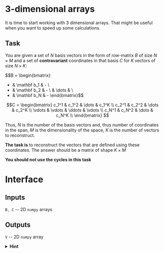 # 3-dimensional arrays

It is time to start working with 3 dimensional arrays. That
might be useful when you want to speed up some calculations.

## Task

You are given a set of $N$ basis vectors in the form of row-matrix $B$ of size $N \times M$ and a set of **contravariant** coordinates in that basis $C$ for $K$ vectors of size $N \times K$:

$$B = 
\begin{bmatrix}
- & \mathbf b_1 & - \\
- & \mathbf b_2 & - \\
  & \dots & \\
- & \mathbf b_N & -
\end{bmatrix}$$

$$C =
\begin{bmatrix}
c_1^1 & c_1^2 & \dots & c_1^K \\
c_2^1 & c_2^2 & \dots & c_2^K \\
\vdots & \vdots & \ddots & \vdots \\
c_N^1 & c_N^2 & \dots & c_N^K \\
\end{bmatrix}
$$

Thus, $N$ is the number of the basis
vectors and, thus number of coordinates in the span,
$M$ is the dimensionality of the space, $K$ is the number of vectors to reconstruct.

**The task is** to reconstruct the vectors that are defined using these coordinates. The answer should be
a matrix of shape $K \times M$

**You should not use the cycles in this task**

# Interface

## Inputs

`B, C` -- 2D `numpy` arrays

## Outputs

`V` -- 2D `numpy` array


<details>
<summary> <b>Hint</b> </summary>
So, how are you supposed to deal with this task?

If you are allowed to use cycles, that is rather simple: you
iterate over the basis vectors and corresponding coordinates,
multiply one with another and collect the result one-by-one.

But the trick here is that you should do that in a vectorized
manner. So, how to deal with it?

We want in the end to recieve an array of the size 
$K \times M$.

And here is how this get it:
1) reshape your basis vectors to the size of 
$N \times 1 \times M$. It is non-trivial to do that with
usual `reshape`, so there is a function 
`numpy.expand_dims(x, position)` that allows to add a
dimension of an array to the specified position. In this
case the `position=1` as we want to insert dimension of
size `1` to the first position.
2) reshape the coordinates in this basis to the size of
$N \times K \times 1$. Use `numpy.expand_dims` yet again.
3) multiply two tensors from above and receive array of size
$N \times K \times M$. This will first cast the shapes of 
the abovementioned arrays and then perform the multiplication.
This result holds all the required products you may ever need.
4) Now sum this array along the `axis=0` to get $K \times M$
array.
5) Enjoy

Note that although this approach works really fast, it
requires quite a lot of memory. There is another way of doing
this operation that we will study later.
</details>